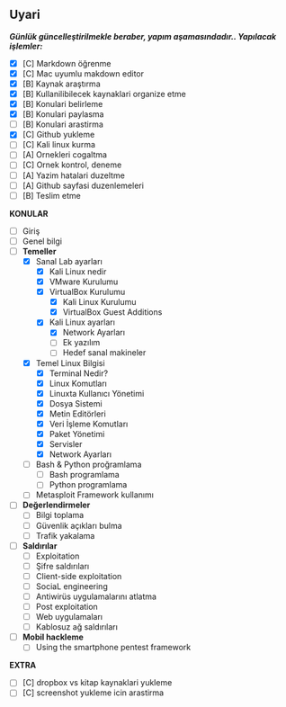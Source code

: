 ## **Uyari**

___Günlük güncelleştirilmekle beraber, yapım aşamasındadır..
Yapılacak işlemler:___

- [x] [C] Markdown öğrenme
- [x] [C] Mac uyumlu makdown editor
- [x] [B] Kaynak araştırma
- [x] [B] Kullanilibilecek kaynaklari organize etme
- [x] [B] Konulari belirleme
- [x] [B] Konulari paylasma
- [ ] [B] Konulari arastirma
- [x] [C] Github yukleme
- [ ] [C] Kali linux kurma
- [ ] [A] Ornekleri cogaltma
- [ ] [C] Ornek kontrol, deneme
- [ ] [A] Yazim hatalari duzeltme
- [ ] [A] Github sayfasi duzenlemeleri
- [ ] [B] Teslim etme

__KONULAR__

- [ ] Giriş
- [ ] Genel bilgi
- [ ] __Temeller__
    - [x] Sanal Lab ayarları
        - [x] Kali Linux nedir
        - [x] VMware Kurulumu
        - [x] VirtualBox Kurulumu
            - [x] Kali Linux Kurulumu
            - [x] VirtualBox Guest Additions
        - [x] Kali Linux ayarları
            - [x] Network Ayarları
            - [ ] Ek yazılım
            - [ ] Hedef sanal makineler
    - [x] Temel Linux Bilgisi
        - [x] Terminal Nedir?
        - [x] Linux Komutları
        - [x] Linuxta Kullanıcı Yönetimi
        - [x] Dosya Sistemi
        - [x] Metin Editörleri
        - [x] Veri İşleme Komutları
        - [x] Paket Yönetimi
        - [x] Servisler
        - [x] Network Ayarları
    - [ ] Bash & Python proğramlama
        - [ ] Bash programlama
        - [ ] Python programlama
    - [ ] Metasploit Framework kullanımı

- [ ] __Değerlendirmeler__
    - [ ] Bilgi toplama
    - [ ] Güvenlik açıkları bulma
    - [ ] Trafik yakalama

- [ ] __Saldırılar__
    - [ ] Exploitation
    - [ ] Şifre saldırıları
    - [ ] Client-side exploitation
    - [ ] SociaL engineering
    - [ ] Antiwirüs uygulamalarını atlatma
    - [ ] Post exploitation
    - [ ] Web uygulamaları
    - [ ] Kablosuz ağ saldırıları

- [ ] __Mobil hackleme__
    - [ ] Using the smartphone pentest framework

__EXTRA__

- [ ] [C] dropbox vs kitap kaynaklari yukleme
- [ ] [C] screenshot yukleme icin arastirma